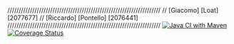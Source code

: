 //////////////////////////////////////////////////////////////////// 
// [Giacomo] [Loat] [2077677] 
// [Riccardo] [Pontello] [2076441] 
////////////////////////////////////////////////////////////////////
[![Java CI with Maven](https://github.com/GiacomoLoat/mtss2/actions/workflows/maven.yml/badge.svg)](https://github.com/GiacomoLoat/mtss2/actions/workflows/maven.yml)
[![Coverage Status](https://coveralls.io/repos/github/GiacomoLoat/mtss2/badge.svg?branch=develop)](https://coveralls.io/github/GiacomoLoat/mtss2?branch=develop)
